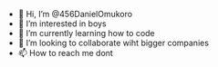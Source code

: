 - 👋 Hi, I’m @456DanielOmukoro
- 👀 I’m interested in boys
- 🌱 I’m currently learning how to code
- 💞️ I’m looking to collaborate wiht bigger companies 
- 📫 How to reach me dont

<!---
456DanielOmukoro/456DanielOmukoro is a ✨ special ✨ repository because its `README.md` (this file) appears on your GitHub profile.
You can click the Preview link to take a look at your changes.
--->
